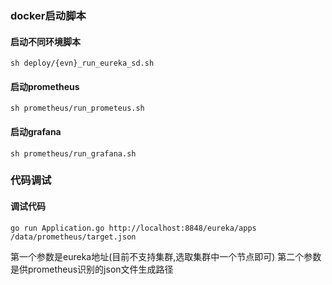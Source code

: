 ### docker启动脚本

#### 启动不同环境脚本
```
sh deploy/{evn}_run_eureka_sd.sh 
```

#### 启动prometheus
```
sh prometheus/run_prometeus.sh
```


#### 启动grafana
```
sh prometheus/run_grafana.sh
```

### 代码调试

#### 调试代码
```
go run Application.go http://localhost:8848/eureka/apps /data/prometheus/target.json
```
第一个参数是eureka地址(目前不支持集群,选取集群中一个节点即可)
第二个参数是供prometheus识别的json文件生成路径
